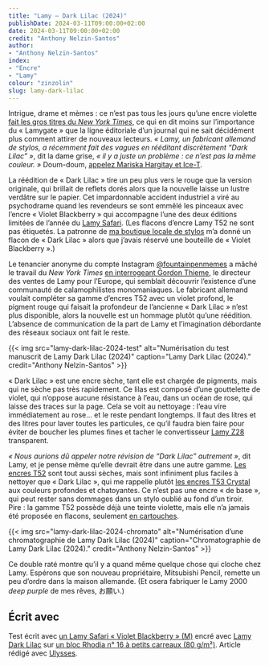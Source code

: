 ```yaml
---
title: "Lamy — Dark Lilac (2024)"
publishDate: 2024-03-11T09:00:00+02:00
date: 2024-03-11T09:00:00+02:00
credit: "Anthony Nelzin-Santos"
author:
- "Anthony Nelzin-Santos"
index:
- "Encre"
- "Lamy"
colour: "zinzolin"
slug: lamy-dark-lilac
---
```


Intrigue, drame et mèmes : ce n’est pas tous les jours qu’une encre violette [fait les gros titres du *New York Times*][1], ce qui en dit moins sur l’importance du « Lamygate » que la ligne éditoriale d’un journal qui ne sait décidément plus comment attirer de nouveaux lecteurs. *« Lamy, un fabricant allemand de stylos, a récemment fait des vagues en rééditant discrètement “Dark Lilac” »*, dit la dame grise, *« il y a juste un problème : ce n’est pas la même couleur. »* Doum-doum, [appelez Mariska Hargitay et Ice-T][2].

La réédition de « Dark Lilac » tire un peu plus vers le rouge que la version originale, qui brillait de reflets dorés alors que la nouvelle laisse un lustre verdâtre sur le papier. Cet impardonnable accident industriel a viré au psychodrame quand les revendeurs se sont emmêlé les pinceaux avec l’encre « Violet Blackberry » qui accompagne l’une des deux éditions limitées de l’année du [Lamy Safari][3]. (Les flacons d’encre Lamy T52 ne sont pas étiquetés. La patronne de [ma boutique locale de stylos][4] m’a donné un flacon de « Dark Lilac » alors que j’avais réservé une bouteille de « Violet Blackberry ».)

Le tenancier anonyme du compte Instagram [@fountainpenmemes][5] a mâché le travail du *New York Times* [en interrogeant Gordon Thieme][6], le directeur des ventes de Lamy pour l’Europe, qui semblait découvrir l’existence d’une communauté de calamophilistes monomaniaques. Le fabricant allemand voulait compléter sa gamme d’encres T52 avec un violet profond, le pigment rouge qui faisait la profondeur de l’ancienne « Dark Lilac » n’est plus disponible, alors la nouvelle est un hommage plutôt qu’une réédition. L’absence de communication de la part de Lamy et l’imagination débordante des réseaux sociaux ont fait le reste.

{{< img src="lamy-dark-lilac-2024-test" alt="Numérisation du test manuscrit de Lamy Dark Lilac (2024)" caption="Lamy Dark Lilac (2024)." credit="Anthony Nelzin-Santos" >}}

« Dark Lilac » est une encre sèche, tant elle est chargée de pigments, mais qui ne sèche pas très rapidement. Ce lilas est composé d’une gouttelette de violet, qui n’oppose aucune résistance à l’eau, dans un océan de rose, qui laisse des traces sur la page. Cela se voit au nettoyage : l’eau vire immédiatement au rose… et le reste pendant longtemps. Il faut des litres et des litres pour laver toutes les particules, ce qu’il faudra bien faire pour éviter de boucher les plumes fines et tacher le convertisseur [Lamy Z28][7] transparent.

*« Nous aurions dû appeler notre révision de “Dark Lilac” autrement »*, dit Lamy, et je pense même qu’elle devrait être dans une autre gamme. [Les encres T52][8] sont tout aussi sèches, mais sont infiniment plus faciles à nettoyer que « Dark Lilac », qui me rappelle plutôt [les encres T53 Crystal][9] aux couleurs profondes et chatoyantes. Ce n’est pas une encre « de base », qui peut rester sans dommages dans un stylo oublié au fond d’un tiroir. Pire : la gamme T52 possède déjà une teinte violette, mais elle n’a jamais été proposée en flacons, seulement [en cartouches][10].

{{< img src="lamy-dark-lilac-2024-chromato" alt="Numérisation d’une chromatographie de Lamy Dark Lilac (2024)" caption="Chromatographie de Lamy Dark Lilac (2024)." credit="Anthony Nelzin-Santos" >}}

Ce double raté montre qu’il y a quand même quelque chose qui cloche chez Lamy. Espérons que son nouveau propriétaire, Mitsubishi Pencil, remette un peu d’ordre dans la maison allemande. (Et osera fabriquer le Lamy 2000 *deep purple* de mes rêves, お願い.)

## Écrit avec

Test écrit avec [un Lamy Safari « Violet Blackberry » (M)][11] encré avec [Lamy Dark Lilac][12] sur [un bloc Rhodia n° 16 à petits carreaux (80 g/m²)][13]. Article rédigé avec [Ulysses][14].

[1]:	https://www.nytimes.com/2024/03/01/style/lamy-dark-lilac-ink.html?unlocked_article_code=1.bk0.e0Pc.LmsRbMxALyqw&smid=url-share "Lamy’s Reintroduction of Dark Lilac Ink Sparks Controversy - The New York Times"
[2]:	https://fr.wikipedia.org/wiki/New_York,_unit%C3%A9_sp%C3%A9ciale "New York, unité spéciale — Wikipédia"
[3]:	https://www.lamy.com/en/lamy-safari/ "LAMY safari - Product Information and Writing Systems"
[4]:	https://perreyon1884.com/ "Perreyon 1884: Votre spécialiste du stylo haut de gamme à Lyon"
[5]:	https://www.instagram.com/fountainpenmemes/ "𝕱𝖔𝖚𝖓𝖙𝖆𝖎𝖓 𝕻𝖊𝖓 𝕸𝖊𝖒𝖊𝖘 (@fountainpenmemes) • Photos et vidéos Instagram"
[6]:	https://www.instagram.com/p/C3-u1HoRFh0/?img_index=1 "Here it is, the latest (possibly final?) installment on this subject! Please read through for Lamy's point of view and some musings from… | Instagram"
[7]:	https://www.lamy.com/en/inks-refills-co/z28/ "Z28"
[8]:	https://www.lamy.com/en/t52/ "T52"
[9]:	https://www.lamy.com/en/inks-refills-co/t53/ "T53"
[10]:	https://amzn.to/3Pf1iH4 "Boite 5 cartouches LAMY T10 encre violet : Amazon.fr: Fournitures de bureau"
[11]:	https://amzn.to/3Iw8udS "Lamy safari 0D8 Stylo-plume moderne en plastique robuste violet/framboise avec poignée ergonomique et plume en acier largeur de point M, avec cartouche d'encre T 10 bleue : Amazon.fr: Fournitures de bureau"
[12]:	https://appelboom.com/product/lamy-t52-dark-lilac-ink-50ml-ink-bottle/ "Lamy T52 Dark Lilac Ink - 50ml Ink Bottle - Ink Bottle - Inkt / Ink"
[13]:	https://amzn.to/2CC0ZDe
[14]:	https://ulysses.app/ "Ulysses"
